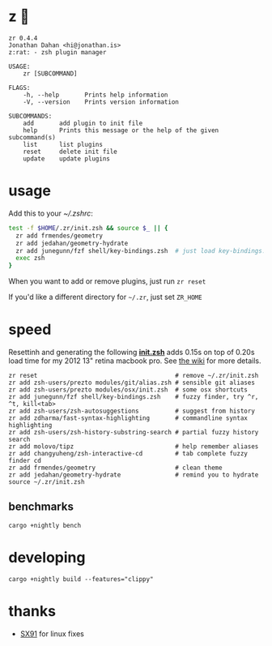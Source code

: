 # z :rat:

    zr 0.4.4
    Jonathan Dahan <hi@jonathan.is>
    z:rat: - zsh plugin manager

    USAGE:
        zr [SUBCOMMAND]

    FLAGS:
        -h, --help       Prints help information
        -V, --version    Prints version information

    SUBCOMMANDS:
        add       add plugin to init file
        help      Prints this message or the help of the given subcommand(s)
        list      list plugins
        reset     delete init file
        update    update plugins


# usage

Add this to your *~/.zshrc*:

```zsh
test -f $HOME/.zr/init.zsh && source $_ || {
  zr add frmendes/geometry
  zr add jedahan/geometry-hydrate
  zr add junegunn/fzf shell/key-bindings.zsh  # just load key-bindings.zsh
  exec zsh
}
```

When you want to add or remove plugins, just run `zr reset`

If you'd like a different directory for `~/.zr`, just set `ZR_HOME`

# speed

Resettinh and generating the following __[init.zsh][]__ adds 0.15s on top of 0.20s load time for my 2012 13" retina macbook pro.
See [the wiki](https://github.com/jedahan/zr/wiki) for more details.

    zr reset                                      # remove ~/.zr/init.zsh
    zr add zsh-users/prezto modules/git/alias.zsh # sensible git aliases
    zr add zsh-users/prezto modules/osx/init.zsh  # some osx shortcuts
    zr add junegunn/fzf shell/key-bindings.zsh    # fuzzy finder, try ^r, ^t, kill<tab>
    zr add zsh-users/zsh-autosuggestions          # suggest from history
    zr add zdharma/fast-syntax-highlighting       # commandline syntax highlighting
    zr add zsh-users/zsh-history-substring-search # partial fuzzy history search
    zr add molovo/tipz                            # help remember aliases
    zr add changyuheng/zsh-interactive-cd         # tab complete fuzzy finder cd
    zr add frmendes/geometry                      # clean theme
    zr add jedahan/geometry-hydrate               # remind you to hydrate
    source ~/.zr/init.zsh

## benchmarks

    cargo +nightly bench

# developing

    cargo +nightly build --features="clippy"

[init.zsh]: https://github.com/jedahan/dotfiles/blob/master/.zshrc

# thanks

- [SX91](https://github.com/SX91) for linux fixes
